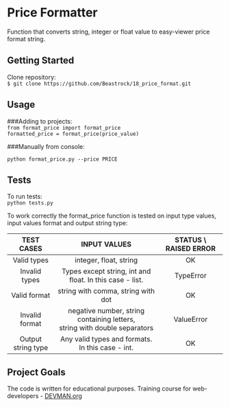 # Price Formatter

Function that converts string, integer or float value  to easy-viewer price format string. 
 
## Getting Started  

Clone repository:   
`$ git clone https://github.com/Beastrock/18_price_format.git`    

## Usage
###Adding to projects:  
`from format_price import format_price`  
`formatted_price = format_price(price_value)`   

###Manually from console:
 
`python format_price.py --price PRICE`   


## Tests  

To run tests:  
`python tests.py`

To work correctly the format_price function is tested on input type values, input  values format and output string type:  

|      TEST CASES      	|                                   INPUT VALUES                                   	| STATUS \ RAISED ERROR |
|:--------------------:	|:--------------------------------------------------------------------------------:	|:---------------------:|
|   Valid types  	|                              integer, float, string                              	| OK                    |
|  Invalid types 	|             Types except string, int and float. In this case - list.             	| TypeError             |
|  Valid format  	|                        string with comma, string with dot                        	| OK                    |
| Invalid format 	| negative number, string containing letters,</br> string with double separators  	| ValueError            |
|   Output string type  	|                 Any valid types and formats. In this case - int.                 	| OK                    |  


## Project Goals

The code is written for educational purposes. Training course for web-developers - [DEVMAN.org](https://devman.org)